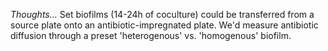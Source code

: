 *Thoughts...*
Set biofilms (14-24h of coculture) could be transferred from a source plate onto an antibiotic-impregnated plate. We'd measure antibiotic diffusion through a preset 'heterogenous' vs. 'homogenous' biofilm.